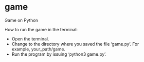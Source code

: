 # game
Game on Python

How to run the game in the terminal:
-	Open the terminal.
-	Change to the directory where you saved the file ‘game.py’. For example, your_path/game.
-	Run the program by issuing ‘python3 game.py’.
